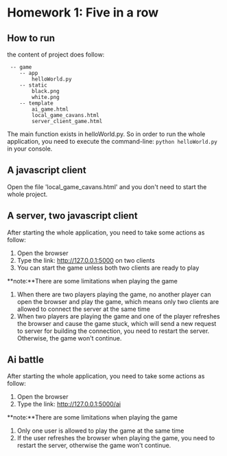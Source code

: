 # Homework 1: Five in a row
## How to run
the content of project does follow:
```
 -- game
    -- app
        helloWorld.py
    -- static
        black.png
        white.png
    -- template
        ai_game.html
        local_game_cavans.html
        server_client_game.html
```
The main function exists in helloWorld.py. So in order to run the whole application, you need to execute the command-line: ```python helloWorld.py``` in your console.

## A javascript client
Open the file 'local_game_cavans.html' and you don't need to start the whole project.

## A server, two javascript client
After starting the whole application, you need to take some actions as follow:
1. Open the browser
2. Type the link: http://127.0.0.1:5000 on two clients
3. You can start the game unless both two clients are ready to play

**note:**There are some limitations when playing the game
1. When there are two players playing the game, no another player can open the browser and play the game, which means only two clients are allowed to connect the server at the same time
2. When two players are playing the game and one of the player refreshes the browser and cause the game stuck, which will send a new request to server for building the connection, you need to restart the server. Otherwise, the game won't continue.

## Ai battle
After starting the whole application, you need to take some actions as follow:
1. Open the browser
2. Type the link: http://127.0.0.1:5000/ai

**note:**There are some limitations when playing the game
1. Only one user is allowed to play the game at the same time
2. If the user refreshes the browser when playing the game, you need to restart the server, otherwise the game won't continue.

